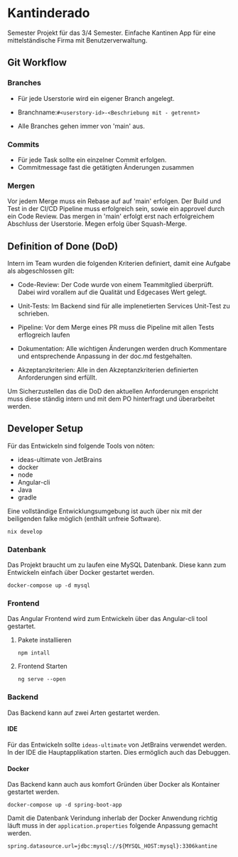 # Kantinderado

Semester Projekt für das 3/4 Semester. Einfache Kantinen App für eine mittelständische Firma mit Benutzerverwaltung.

## Git Workflow

### Branches

* Für jede Userstorie wird ein eigener Branch angelegt.

* Branchname:`#<userstory-id>-<Beschriebung mit - getrennt>`

* Alle Branches gehen immer von 'main' aus.

### Commits

* Für jede Task sollte ein einzelner Commit erfolgen.
* Commitmessage fast die getätigten Änderungen zusammen

### Mergen

Vor jedem Merge muss ein Rebase auf auf 'main' erfolgen. Der Build und Test in der CI/CD Pipeline muss erfolgreich sein, sowie ein approvel durch ein Code Review. Das mergen in 'main' erfolgt erst nach erfolgreichem Abschluss der Userstorie. Megen erfolg über Squash-Merge.

## Definition of Done (DoD)

Intern im Team wurden die folgenden Kriterien definiert, damit eine Aufgabe als abgeschlossen gilt:

- Code-Review: Der Code wurde von einem Teammitglied überprüft. Dabei wird vorallem auf die Qualität und Edgecases Wert gelegt.

- Unit-Tests: Im Backend sind für alle implenetierten Services Unit-Test zu schrieben.

- Pipeline: Vor dem Merge eines PR muss die Pipeline mit allen Tests erflogreich laufen

- Dokumentation: Alle wichtigen Änderungen werden druch Kommentare und entsprechende Anpassung in der doc.md festgehalten.

- Akzeptanzkriterien: Alle in den Akzeptanzkriterien definierten Anforderungen sind erfüllt.

Um Sicherzustellen das die DoD den aktuellen Anforderungen enspricht muss diese ständig intern und mit dem PO hinterfragt und überarbeitet werden.

## Developer Setup

Für das Entwickeln sind folgende Tools von nöten:

* ideas-ultimate von JetBrains
* docker
* node
* Angular-cli
* Java
* gradle

Eine vollständige Entwicklungsumgebung ist auch über nix mit der beiligenden falke möglich (enthält unfreie Software). 

`nix develop`

### Datenbank

Das Projekt braucht um zu laufen eine MySQL Datenbank. Diese kann zum Entwickeln einfach über Docker gestartet werden.

`docker-compose up -d mysql`

### Frontend

Das Angular Frontend wird zum Entwickeln über das Angular-cli tool gestartet.

1. Pakete installieren

    `npm intall`

2. Frontend Starten

    `ng serve --open`

### Backend

Das Backend kann auf zwei Arten gestartet werden.

#### IDE

Für das Entwickeln sollte `ideas-ultimate` von JetBrains verwendet werden. In der IDE die Hauptapplikation starten. Dies ermöglich auch das Debuggen.

#### Docker

Das Backend kann auch aus komfort Gründen über Docker als Kontainer gestartet werden.

`docker-compose up -d spring-boot-app`

Damit die Datenbank Verindung inherlab der Docker Anwendung richtig läuft muss in der `application.properties` folgende Anpassung gemacht werden.

    spring.datasource.url=jdbc:mysql://${MYSQL_HOST:mysql}:3306kantine
